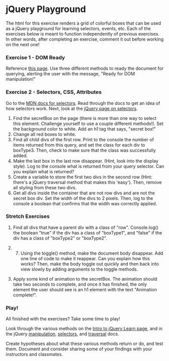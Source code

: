 # jQuery Playground

The html for this exercise renders a grid of colorful boxes that can be used as a jQuery playground for learning selectors, events, etc. Each of the exercises below is meant to function independently of previous exercises. In other words, after completing an exercise, comment it out before working on the next one!

### Exercise 1 - DOM Ready

Reference [this page](https://learn.jquery.com/using-jquery-core/document-ready/). Use three different methods to ready the document for querying, alerting the user with the message, "Ready for DOM manipulation!"

### Exercise 2 - Selectors, CSS, Attributes

Go to the [MDN docs for selectors](https://developer.mozilla.org/en-US/docs/Web/Guide/CSS/Getting_started/Selectors).  Read through the docs to get an idea of how selectors work.  Next, look at the [jQuery page on selectors](https://learn.jquery.com/using-jquery-core/selecting-elements/).

1. Find the secretBox on the page (there is more than one way to select this element. Challenge yourself to use a couple different methods!). Set the background color to white.  Add an h1 tag that says, "secret box!"
2. Change all red boxes to white.
3. Find all child divs of the first row. Print to the console the number of items returned from this query, and set the class for each div to boxType3. Then, check to make sure that the class was successfully added.
4. Make the last box in the last row disappear. (Hint, look into the display style). Log to the console what is returned from your query selector. Can you explain what is returned?
5. Create a variable to store the first two divs in the second row (Hint: there's a jQuery traversal method that makes this 'easy'). Then, remove all styling from these two divs.
6. Get all divs inside the container that are not row divs and are not the secret box div.  Set the width of the divs to 2 pixels. Then, log to the console a boolean that confirms that the width was correctly applied.

### Stretch Exercises

1. Find all divs that have a parent div with a class of "row". Console.log() the boolean "true" if the div has a class of "boxType1", and "false" if the div has a class of "boxType2" or "boxType2".

1. 7. Using the toggle() method, make the document body disappear. Add one line of code to make it reappear. Can you explain how this works? Then, make the body toggle out quickly and then back into view slowly by adding arguments to the toggle methods.

1. Apply some kind of animation to the secretBox. The animation should take two seconds to complete, and once it has finished, the only element the user should see is an h1 element with the text "Animation complete!".

### Play!

All finished with the exercises? Take some time to play!

Look through the various methods on the [Intro to jQuery Learn page](https://learn.galvanize.com/content/gSchool/browser-dom-curriculum/master/jQuery/README.md), and in the jQuery [manipulation](http://api.jquery.com/category/manipulation/), [selectors](http://api.jquery.com/category/selectors/), and [traversal](http://api.jquery.com/category/traversing/) docs.

Create hypotheses about what these various methods return or do, and test them. Document and consider sharing some of your findings with your instructors and classmates.
